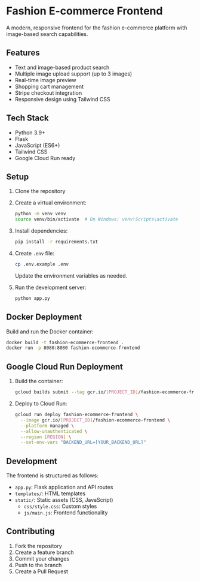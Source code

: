 # Fashion E-commerce Frontend

A modern, responsive frontend for the fashion e-commerce platform with image-based search capabilities.

## Features

- Text and image-based product search
- Multiple image upload support (up to 3 images)
- Real-time image preview
- Shopping cart management
- Stripe checkout integration
- Responsive design using Tailwind CSS

## Tech Stack

- Python 3.9+
- Flask
- JavaScript (ES6+)
- Tailwind CSS
- Google Cloud Run ready

## Setup

1. Clone the repository
2. Create a virtual environment:
   ```bash
   python -m venv venv
   source venv/bin/activate  # On Windows: venv\Scripts\activate
   ```

3. Install dependencies:
   ```bash
   pip install -r requirements.txt
   ```

4. Create `.env` file:
   ```bash
   cp .env.example .env
   ```
   Update the environment variables as needed.

5. Run the development server:
   ```bash
   python app.py
   ```

## Docker Deployment

Build and run the Docker container:

```bash
docker build -t fashion-ecommerce-frontend .
docker run -p 8080:8080 fashion-ecommerce-frontend
```

## Google Cloud Run Deployment

1. Build the container:
   ```bash
   gcloud builds submit --tag gcr.io/[PROJECT_ID]/fashion-ecommerce-frontend
   ```

2. Deploy to Cloud Run:
   ```bash
   gcloud run deploy fashion-ecommerce-frontend \
     --image gcr.io/[PROJECT_ID]/fashion-ecommerce-frontend \
     --platform managed \
     --allow-unauthenticated \
     --region [REGION] \
     --set-env-vars "BACKEND_URL=[YOUR_BACKEND_URL]"
   ```

## Development

The frontend is structured as follows:

- `app.py`: Flask application and API routes
- `templates/`: HTML templates
- `static/`: Static assets (CSS, JavaScript)
  - `css/style.css`: Custom styles
  - `js/main.js`: Frontend functionality

## Contributing

1. Fork the repository
2. Create a feature branch
3. Commit your changes
4. Push to the branch
5. Create a Pull Request 